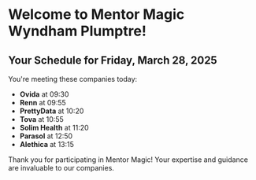 # Welcome to Mentor Magic Wyndham Plumptre!

## Your Schedule for Friday, March 28, 2025

You're meeting these companies today:

- **Ovida** at 09:30
- **Renn** at 09:55
- **PrettyData** at 10:20
- **Tova** at 10:55
- **Solim Health** at 11:20
- **Parasol** at 12:50
- **Alethica** at 13:15


Thank you for participating in Mentor Magic! Your expertise and guidance are invaluable to our companies.
